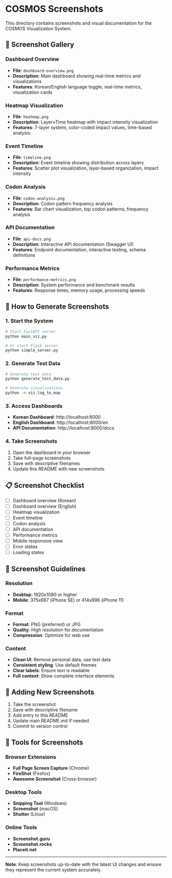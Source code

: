 # COSMOS Screenshots

This directory contains screenshots and visual documentation for the COSMOS Visualization System.

## 📸 Screenshot Gallery

### Dashboard Overview
- **File**: `dashboard-overview.png`
- **Description**: Main dashboard showing real-time metrics and visualizations
- **Features**: Korean/English language toggle, real-time metrics, visualization cards

### Heatmap Visualization
- **File**: `heatmap.png`
- **Description**: Layer×Time heatmap with impact intensity visualization
- **Features**: 7-layer system, color-coded impact values, time-based analysis

### Event Timeline
- **File**: `timeline.png`
- **Description**: Event timeline showing distribution across layers
- **Features**: Scatter plot visualization, layer-based organization, impact intensity

### Codon Analysis
- **File**: `codon-analysis.png`
- **Description**: Codon pattern frequency analysis
- **Features**: Bar chart visualization, top codon patterns, frequency analysis

### API Documentation
- **File**: `api-docs.png`
- **Description**: Interactive API documentation (Swagger UI)
- **Features**: Endpoint documentation, interactive testing, schema definitions

### Performance Metrics
- **File**: `performance-metrics.png`
- **Description**: System performance and benchmark results
- **Features**: Response times, memory usage, processing speeds

## 🎯 How to Generate Screenshots

### 1. Start the System
```bash
# Start FastAPI server
python main_viz.py

# Or start Flask server
python simple_server.py
```

### 2. Generate Test Data
```bash
# Generate test data
python generate_test_data.py

# Generate visualizations
python -m viz.log_to_map
```

### 3. Access Dashboards
- **Korean Dashboard**: http://localhost:8000
- **English Dashboard**: http://localhost:8000/en
- **API Documentation**: http://localhost:8000/docs

### 4. Take Screenshots
1. Open the dashboard in your browser
2. Take full-page screenshots
3. Save with descriptive filenames
4. Update this README with new screenshots

## 📋 Screenshot Checklist

- [ ] Dashboard overview (Korean)
- [ ] Dashboard overview (English)
- [ ] Heatmap visualization
- [ ] Event timeline
- [ ] Codon analysis
- [ ] API documentation
- [ ] Performance metrics
- [ ] Mobile responsive view
- [ ] Error states
- [ ] Loading states

## 🎨 Screenshot Guidelines

### Resolution
- **Desktop**: 1920x1080 or higher
- **Mobile**: 375x667 (iPhone SE) or 414x896 (iPhone 11)

### Format
- **Format**: PNG (preferred) or JPG
- **Quality**: High resolution for documentation
- **Compression**: Optimize for web use

### Content
- **Clean UI**: Remove personal data, use test data
- **Consistent styling**: Use default themes
- **Clear labels**: Ensure text is readable
- **Full context**: Show complete interface elements

## 📝 Adding New Screenshots

1. Take the screenshot
2. Save with descriptive filename
3. Add entry to this README
4. Update main README.md if needed
5. Commit to version control

## 🔧 Tools for Screenshots

### Browser Extensions
- **Full Page Screen Capture** (Chrome)
- **FireShot** (Firefox)
- **Awesome Screenshot** (Cross-browser)

### Desktop Tools
- **Snipping Tool** (Windows)
- **Screenshot** (macOS)
- **Shutter** (Linux)

### Online Tools
- **Screenshot.guru**
- **Screenshot.rocks**
- **Placeit.net**

---

**Note**: Keep screenshots up-to-date with the latest UI changes and ensure they represent the current system accurately.
